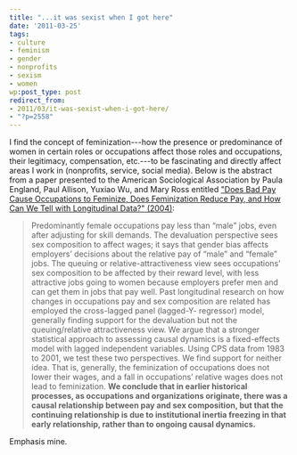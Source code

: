 ```yaml
---
title: "...it was sexist when I got here"
date: '2011-03-25'
tags:
- culture
- feminism
- gender
- nonprofits
- sexism
- women
wp:post_type: post
redirect_from:
- 2011/03/it-was-sexist-when-i-got-here/
- "?p=2558"
---
```


I find the concept of feminization---how the presence or predominance of women in certain roles or occupations affect those roles and occupations, their legitimacy, compensation, etc.---to be fascinating and directly affect areas I work in (nonprofits, service, social media). Below is the abstract from a paper presented to the American Sociological Association by Paula England, Paul Allison, Yuxiao Wu, and Mary Ross entitled ["Does Bad Pay Cause Occupations to Feminize, Does Feminization Reduce Pay, and How Can We Tell with Longitudinal Data?" (2004)](http://www.genderbias.net/docs/resources/guideline/Does%20bad%20pay%20cause%20occupations%20to%20feminize,%20Does%20feminization%20reduce%20pay,%20and%20How%20can%20we%20tell%20with%20longitudinal.pdf):

> Predominantly female occupations pay less than “male” jobs, even after adjusting for skill demands. The devaluation perspective sees sex composition to affect wages; it says that gender bias affects employers’ decisions about the relative pay of “male” and “female” jobs. The queuing or relative-attractiveness view sees occupations’ sex composition to be affected by their reward level, with less attractive jobs going to women because employers prefer men and can get them in jobs that pay well. Past longitudinal research on how changes in occupations pay and sex composition are related has employed the cross-lagged panel (lagged-Y- regressor) model, generally finding support for the devaluation but not the queuing/relative attractiveness view. We argue that a stronger statistical approach to assessing causal dynamics is a fixed-effects model with lagged independent variables. Using CPS data from 1983 to 2001, we test these two perspectives. We find support for neither idea. That is, generally, the feminization of occupations does not lower their wages, and a fall in occupations’ relative wages does not lead to feminization. **We conclude that in earlier historical processes, as occupations and organizations originate, there was a causal relationship between pay and sex composition, but that the continuing relationship is due to institutional inertia freezing in that early relationship, rather than to ongoing causal dynamics.**

Emphasis mine.

